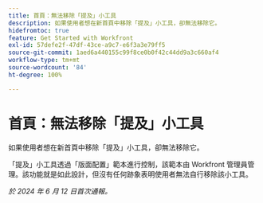 ```yaml
---
title: 首頁：無法移除「提及」小工具
description: 如果使用者想在新首頁中移除「提及」小工具，卻無法移除它。
hidefromtoc: true
feature: Get Started with Workfront
exl-id: 57defe2f-47df-43ce-a9c7-e6f3a3e79ff5
source-git-commit: 1aed6a440155c99f8ce0b0f42c44dd9a3c660af4
workflow-type: tm+mt
source-wordcount: '84'
ht-degree: 100%

---
```


# 首頁：無法移除「提及」小工具

<!--valid issue; won't fix-->

如果使用者想在新首頁中移除「提及」小工具，卻無法移除它。

「提及」小工具透過「版面配置」範本進行控制，該範本由 Workfront 管理員管理。該功能就是如此設計，但沒有任何跡象表明使用者無法自行移除該小工具。

_於 2024 年 6 月 12 日首次通報。_
